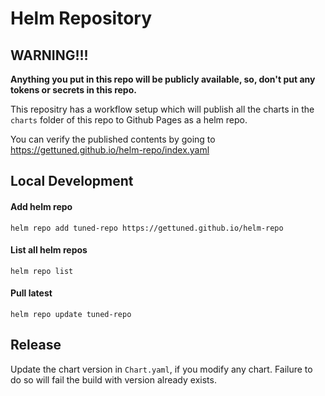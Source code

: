 # Helm Repository

## WARNING!!!
**Anything you put in this repo will be publicly available, so, don't put any tokens or secrets in this repo.**


This repositry has a workflow setup which will publish all the charts in the `charts` folder of this repo to Github Pages as a helm repo.

You can verify the published contents by going to https://gettuned.github.io/helm-repo/index.yaml

## Local Development

#### **Add helm repo**
`helm repo add tuned-repo https://gettuned.github.io/helm-repo`

#### **List all helm repos**
`helm repo list`

#### **Pull latest**
`helm repo update tuned-repo`

## Release
Update the chart version in `Chart.yaml`, if you modify any chart. Failure to do so will fail the build with version already exists.